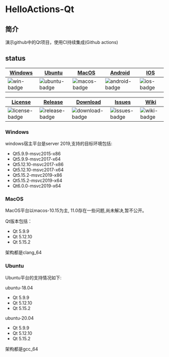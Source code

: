 # HelloActions-Qt

## 简介

演示github中的Qt项目，使用CI持续集成(Github actions)

## status
| [Windows][win-link]| [Ubuntu][ubuntu-link]|[MacOS][macos-link]|[Android][android-link]|[IOS][ios-link]|
|---------------|---------------|-----------------|-----------------|----------------|
| ![win-badge]  | ![ubuntu-badge]      | ![macos-badge] |![android-badge]   |![ios-badge]   |


|[License][license-link]| [Release][release-link]|[Download][download-link]|[Issues][issues-link]|[Wiki][wiki-links]|
|-----------------|-----------------|-----------------|-----------------|-----------------|
|![license-badge] |![release-badge] | ![download-badge]|![issues-badge]|![wiki-badge]|

[win-link]: https://github.com/liyangfamily/MaxConfig/actions?query=workflow%3AWindows "WindowsAction"
[win-badge]: https://github.com/liyangfamily/MaxConfig/workflows/Windows/badge.svg  "Windows"

[ubuntu-link]: https://github.com/liyangfamily/MaxConfig/actions?query=workflow%3AUbuntu "UbuntuAction"
[ubuntu-badge]: https://github.com/liyangfamily/MaxConfig/workflows/Ubuntu/badge.svg "Ubuntu"

[macos-link]: https://github.com/liyangfamily/MaxConfig/actions?query=workflow%3AMacOS "MacOSAction"
[macos-badge]: https://github.com/liyangfamily/MaxConfig/workflows/MacOS/badge.svg "MacOS"

[android-link]: https://github.com/liyangfamily/MaxConfig/actions?query=workflow%3AAndroid "AndroidAction"
[android-badge]: https://github.com/liyangfamily/MaxConfig/workflows/Android/badge.svg "Android"

[ios-link]: https://github.com/liyangfamily/MaxConfig/actions?query=workflow%3AIOS "IOSAction"
[ios-badge]: https://github.com/liyangfamily/MaxConfig/workflows/IOS/badge.svg "IOS"

[release-link]: https://github.com/liyangfamily/MaxConfig/releases "Release status"
[release-badge]: https://img.shields.io/github/release/jaredtao/HelloActions-Qt.svg?style=flat-square "Release status"

[download-link]: https://github.com/liyangfamily/MaxConfig/releases/latest "Download status"
[download-badge]: https://img.shields.io/github/downloads/jaredtao/HelloActions-Qt/total.svg?style=flat-square "Download status"

[license-link]: https://github.com/liyangfamily/MaxConfig/blob/master/LICENSE "LICENSE"
[license-badge]: https://img.shields.io/badge/license-MIT-blue.svg "MIT"


[issues-link]: https://github.com/liyangfamily/MaxConfig/issues "Issues"
[issues-badge]: https://img.shields.io/badge/github-issues-red.svg?maxAge=60 "Issues"

[wiki-links]: https://github.com/liyangfamily/MaxConfig/wiki "wiki"
[wiki-badge]: https://img.shields.io/badge/github-wiki-181717.svg?maxAge=60 "wiki"

### Windows 

windows宿主平台是server 2019,支持的目标环境包括:

* Qt5.9.9-msvc2015-x86
* Qt5.9.9-msvc2017-x64
* Qt5.12.10-msvc2017-x86
* Qt5.12.10-msvc2017-x64
* Qt5.15.2-msvc2019-x86
* Qt5.15.2-msvc2019-x64
* Qt6.0.0-msvc2019-x64

### MacOS

MacOS平台以macos-10.15为主, 11.0存在一些问题,尚未解决,暂不公开。

Qt版本包括：

* Qt 5.9.9
* Qt 5.12.10
* Qt 5.15.2

架构都是clang_64

### Ubuntu

Ubuntu平台的支持情况如下:

ubuntu-18.04

* Qt 5.9.9
* Qt 5.12.10
* Qt 5.15.2
 
ubuntu-20.04

* Qt 5.9.9
* Qt 5.12.10
* Qt 5.15.2
  
架构都是gcc_64